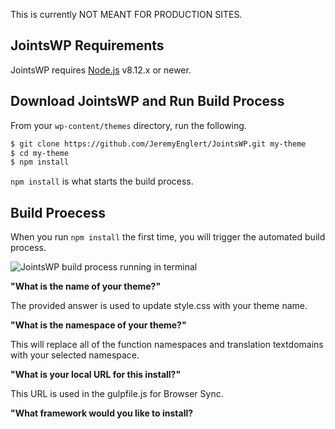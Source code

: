 This is currently NOT MEANT FOR PRODUCTION SITES. 

## JointsWP Requirements

JointsWP requires [Node.js](https://nodejs.org) v8.12.x or newer.

## Download JointsWP and Run Build Process
From your `wp-content/themes` directory, run the following. 
```bash
$ git clone https://github.com/JeremyEnglert/JointsWP.git my-theme
$ cd my-theme
$ npm install 
```
`npm install` is what starts the build process.

## Build Proecess
When you run `npm install` the first time, you will trigger the automated build process. 

![JointsWP build process running in terminal](https://user-images.githubusercontent.com/6110968/46832283-7ea08580-cd5a-11e8-82c8-4920e23f792c.gif)

**"What is the name of your theme?"**

The provided answer is used to update style.css with your theme name.

**"What is the namespace of your theme?"**

This will replace all of the function namespaces and translation textdomains with your selected namespace.

**"What is your local URL for this install?"**

This URL is used in the gulpfile.js for Browser Sync.

**"What framework would you like to install?**
